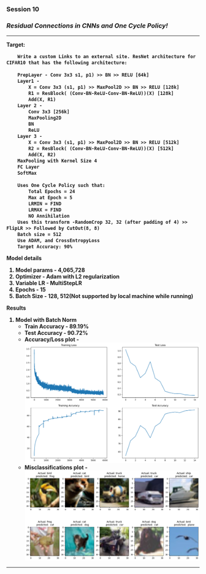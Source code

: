 <h3><b> Session 10 </h3>
    
<h3><i><b>Residual Connections in CNNs and One Cycle Policy! </b></i></h2>


---


**Target:**

        Write a custom Links to an external site. ResNet architecture for CIFAR10 that has the following architecture:

        PrepLayer - Conv 3x3 s1, p1) >> BN >> RELU [64k]
        Layer1 -
            X = Conv 3x3 (s1, p1) >> MaxPool2D >> BN >> RELU [128k]
            R1 = ResBlock( (Conv-BN-ReLU-Conv-BN-ReLU))(X) [128k] 
            Add(X, R1)
        Layer 2 -
            Conv 3x3 [256k]
            MaxPooling2D
            BN
            ReLU
        Layer 3 -
            X = Conv 3x3 (s1, p1) >> MaxPool2D >> BN >> RELU [512k]
            R2 = ResBlock( (Conv-BN-ReLU-Conv-BN-ReLU))(X) [512k]
            Add(X, R2)
        MaxPooling with Kernel Size 4
        FC Layer 
        SoftMax
        
        Uses One Cycle Policy such that:
            Total Epochs = 24
            Max at Epoch = 5
            LRMIN = FIND
            LRMAX = FIND
            NO Annihilation
        Uses this transform -RandomCrop 32, 32 (after padding of 4) >> FlipLR >> Followed by CutOut(8, 8)
        Batch size = 512
        Use ADAM, and CrossEntropyLoss
        Target Accuracy: 90%



**Model details**
1. Model params - 4,065,728 
2. Optimizer - Adam with L2 regularization 
3. Variable LR - MultiStepLR
4. Epochs - 15
5. Batch Size - 128, 512(Not supported by local machine while running) 



**Results**
1. Model with Batch Norm
    - Train Accuracy - 89.19%
    - Test Accuracy - 90.72%
    - Accuracy/Loss plot - ![kkdm](./images/Acc_Plot.png)
    - Misclassifications plot - ![kkdm](./images/Mis-predictions.png)



---
